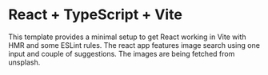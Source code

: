 # React + TypeScript + Vite

This template provides a minimal setup to get React working in Vite with HMR and some ESLint rules.
The react app features image search using one input and couple of suggestions.
The images are being fetched from unsplash.
